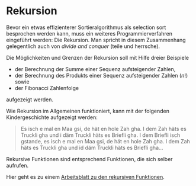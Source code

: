 # Rekursion

Bevor ein etwas effizienterer Sortieralgorithmus als selection sort besprochen
werden kann, muss ein weiteres Programmierverfahren eingeführt werden: Die
Rekursion. Man spricht in diesem Zusammenhang gelegentlich auch von *divide and
conquer* (teile und herrsche).

Die Möglichkeiten und Grenzen der Rekursion soll mit Hilfe dreier Beispiele

* der Berechnung der Summe einer Sequenz aufsteigender Zahlen,
* der Berechnung des Produkts einer Sequenz aufsteigender Zahlen ($n!$) sowie
* der Fibonacci Zahlenfolge

aufgezeigt werden.

Wie Rekursion im Allgemeinen funktioniert, kann mit der folgenden
Kindergeschichte aufgezeigt werden:

>Es isch e mal en Maa gsi, de hät en hole Zah gha. I dem Zah häts es
>Truckli gha und i däm Truckli häts es Briefli gha. I dem Briefli isch
>gstande, es isch e mal en Maa gsi, de hät en hole Zah gha. I dem Zah
>häts es Truckli gha und id däm Truckli häts es Briefli gha...

Rekursive Funktionen sind entsprechend Funktionen, die sich selber
aufrufen. 

Hier geht es zu einem 
[Arbeitsblatt zu den rekursiven Funktionen](anwendungsuebung_rekursion.ipynb).